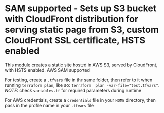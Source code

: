 # SAM supported - Sets up S3 bucket with CloudFront distribution for serving static page from S3, custom CloudFront SSL certificate, HSTS enabled

This module creates a static site hosted in AWS S3, served by CloudFront, with HSTS enabled. AWS SAM supported

For testing, create a `.tfvars` file in the same folder, then refer to it  when running `terraform plan`, like so: `terraform  plan -var-file="test.tfvars"`. *NOTE:* check `variables.tf` for required parameters during runtime

For AWS credentials, create a `credentials` file in your `HOME` directory, then pass in the profile name in your `.tfvars` file